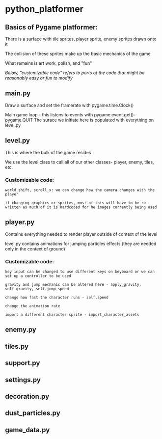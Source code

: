 # python_platformer

## Basics of Pygame platformer:

  There is a surface with tile sprites, player sprite, enemy sprites drawn onto it
  
  The collision of these sprites make up the basic mechanics of the game
  
  What remains is art work, polish, and "fun"
  
  *Below, "customizable code" refers to parts of the code that might be reasonably easy or fun to modify*
  
## main.py

  Draw a surface and set the framerate with pygame.time.Clock()
  
  Main game loop - this listens to events with pygame.event.get()- pygame.QUIT
  The surace we initiate here is populated with everything on level.py
  
## level.py

  This is where the bulk of the game resides
  
  We use the level class to call all of our other classes- player, enemy, tiles, etc.
  
  ### Customizable code:
  
    world_shift, scroll_x: we can change how the camera changes with the player
    
    if changing graphics or sprites, most of this will have to be re-written as much of it is hardcoded for he images currently being used
    
## player.py

Contains everything needed to render player outside of context of the level

level.py contains animations for jumping particles effects (they are needed only in the context of ground)

  ### Customizable code:
    
    key input can be changed to use different keys on keyboard or we can set up a controller to be used
    
    gravity and jump mechanic can be altered here - apply_gravity, self.gravity, self.jump_speed
    
    change how fast the character runs - self.speed
    
    change the animation rate
    
    import a different character sprite - import_character_assets

## enemy.py

## tiles.py

## support.py

## settings.py

## decoration.py

## dust_particles.py

## game_data.py
